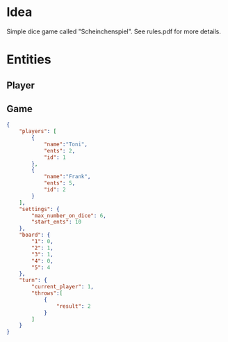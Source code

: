 # Idea

Simple dice game called "Scheinchenspiel". See rules.pdf for more details.

# Entities

## Player

## Game

```json
{
    "players": [
        {
            "name":"Toni",
            "ents": 2,
            "id": 1
        },
        {
            "name":"Frank",
            "ents": 5,
            "id": 2
        }
    ],
    "settings": {
        "max_number_on_dice": 6,
        "start_ents": 10
    },
    "board": {
        "1": 0,
        "2": 1,
        "3": 1,
        "4": 0,
        "5": 4
    },
    "turn": {
        "current_player": 1,
        "throws":[
            {
                "result": 2
            }
        ]
    }
}
```